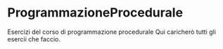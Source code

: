 # ProgrammazioneProcedurale
Esercizi del corso di programmazione procedurale
Qui caricherò tutti gli esercii che faccio.
